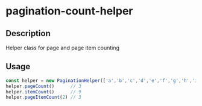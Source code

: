 # pagination-count-helper
## Description
Helper class for page and page item counting

## Usage
```js
const helper = new PaginationHelper(['a','b','c','d','e','f','g','h','i'], 3);
helper.pageCount()      // 3
helper.itemCount()      // 9
helper.pageItemCount(2) // 3
```